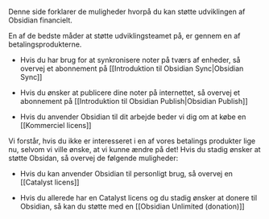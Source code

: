 Denne side forklarer de muligheder hvorpå du kan støtte udviklingen af Obsidian financielt.

En af de bedste måder at støtte udviklingsteamet på, er gennem en af betalingsprodukterne.

- Hvis du har brug for at synkronisere noter på tværs af enheder, så overvej et abonnement på [[Introduktion til Obsidian Sync|Obsidian Sync]]

- Hvis du ønsker at publicere dine noter på internettet, så overvej et abonnement på [[Introduktion til Obsidian Publish|Obsidian Publish]]

- Hvis du anvender Obsidian til dit arbejde beder vi dig om at købe en [[Kommerciel licens]]

Vi forstår, hvis du ikke er interesseret i en af vores betalings produkter lige nu, selvom vi ville ønske, at vi kunne ændre på det! Hvis du stadig ønsker at støtte Obsidan, så overvej de følgende muligheder:

- Hvis du kan anvender Obsidian til personligt brug, så overvej en [[Catalyst licens]]

- Hvis du allerede har en Catalyst licens og du stadig ønsker at donere til Obsidian, så kan du støtte med en [[Obsidian Unlimited (donation)]]
